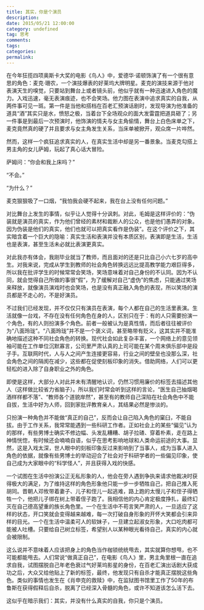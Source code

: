 ```yaml
---
title: 其实，你是个演员
description:
date: 2015/05/21 12:00:00
category: undefined
tag: 思考
comments:
tags:
categories:
permalink:
---
```



在今年狂揽四项奥斯卡大奖的电影《鸟人》中，爱德华·诺顿饰演了有一个很有意思的角色：麦克·珊农，一个演技爆表的好莱坞大牌明星。麦克的演技来源于他对表演天生的嗅觉，只要站到舞台上或者镜头前，他似乎就有一种迅速进入角色的魔力。入戏迅速，毫无表演痕迹，也不会笑场。他力图在表演中追求真实的自我，从两件事可见一斑。第一件是当他和搭档在百老汇预演话剧时，发现导演为他准备的道具“酒”其实只是水，愤怒之极，当着台下全场观众的面大发雷霆把道具砸了；另一件事是到最后一次预演时，他饰演的情夫与女主角偷情，舞台上白色床单之下，麦克竟然真的硬了并且要求与女主角发生关系，当床单被掀开，观众席一片哗然。

<!--more-->

然而，这样一个疯狂追求真实的人，在真实生活中却是另一番景象。当麦克勾搭上男主角的女儿萨姆，玩起了真心话大冒险。

萨姆问：“你会和我上床吗？”

“不会。”

“为什么？”

麦克狠狠吸了一口烟，“我怕我会硬不起来，我在台上没有任何问题。”

对比舞台上发生的事情，似乎让人觉得十分讽刺。对此，毛姆是这样评价的：“伪装就是演员的真实，作为他们曾经的素材和裁断人的公众，也是他们愚弄的对象。因为伪装是他们的真实，他们也就可以把真实看作是伪装”。在这个评价之下，其实暗含着一个巨大的隐喻：真实生活和表演并没有本质区别，表演即是生活，生活也是表演，甚至生活未必就比表演更真实。

对此我亦有体会，我刚毕业就当了教师，而且面对的还是只比自己小六七岁的高中生。对我来说，完成从学生到教师的社会角色转换远远比提高教学能力艰巨得多，所以我在批评学生的时候常常会笑场，笑场意味着对自己身份的不认同。因为不认同，就会觉得自己所做的事很“假”，为了缓解对自己“虚伪”的焦虑，只能通过笑场来释放，就像演员演戏时也会笑场，也是没有真正融入角色的表现，所以笑场的演员都是不走心的，不是好演员。

不过我们已经发现，并不仅仅只有演员在表演，每个人都在自己的生活里表演。生活就像一台戏，不存在没有任何角色在身的人，区别只在于：有的人只需要扮演一个角色，有的人则扮演多个角色。前者一般被认为是真性情，而后者往往被评价为“八面玲珑”。“八面玲珑”并不是一个褒义词，甚至略带有贬义，这其实并不能准确地描述这种不同社会角色的转换。现代社会如此复杂丰富，一个网络上的意见领袖可能在工作单位沉默寡言，公司里严肃认真的上司可能在某个周末俱乐部中是段子手。互联网时代，人与人之间产生连接更容易，行业之间的壁垒也没那么深，社会角色之间的隔阂在减少，这些都在促使刻板印象的消失。借助网络，人们可以更轻松的进入除了自身职业之外的角色。

即使是这样，大部分人对此并未有清醒地认识，仍然习惯用廉价的标签去描述其他人（这样做比较省力省脑子）。所以我们时常会听到这样的言论，“医生自己抽烟喝酒样样都不落”、“教师各个道貌岸然”，甚至有的教师自己深陷在社会角色中不能自拔，生活中好为人师，回到家批评教育亲人，其结果必然是惨淡的。

只扮演一种角色并不能做“真正的自己”，反而会让自己陷入角色的窠臼，不能自拔。由于工作关系，我常常能遇到一些科研工作者。正如社会上的某些“偏见”认为的那样，有些男博士确实不修边幅、头发乱糟糟、胡子拉碴、穿着朴素，走在路上神情恍惚，有时候还会喃喃自语，似乎在思考影响地球和人类命运前途的大事。显然，这是入戏太深，世人眼中的刻板印象反过来影响到了当事人，成为当事人进入角色的依据，就像有些男博士的举动迎合了社会对于科研学者的一些偏见印象，使自己成为大家眼中的“科学怪人”，并且获得入戏的快感。

一个试图在生活中扮演公正无私形象的人，他会在旁人遇到争执来请求他裁决时获得极大的满足，为了维持这样的角色形象他只能一步一步牺牲自己，把自己推入死胡同。晋朝人邓攸带着妻子、儿子和侄儿一起逃难，路上跑的太慢儿子和侄子得牺牲一个，他把儿子绑在树上带着侄子跑了。我相信他的内心肯定极度挣扎，最终幻灭在自己德高望重的族长角色里。一个在生活中不苟言笑严肃的人，一旦适应了这样的状态，开口笑就会变得越来越难，每一次打破自身形象的开怀大笑都会引来异样的目光。一个在生活中温柔可人的软妹子，一旦建立起淑女形象，大口吃肉都可能被人吐槽。只要给自己树立标签，希望别人以某种眼光看待自己，真实的内心就会被限制。

这么说并不意味着人应该把身上的角色当作枷锁统统甩去，其实就算你想甩，也不可能都能甩去。人们常说“做真正自己”，在电影《鸟人》里，男主角里根一直在追求自我，试图摆脱自己年老色衰过气好莱坞影星的身份，在百老汇演出话剧大获成功之后，大众又给他贴上了新的标签，最终，他发现只有自杀才能真正摆脱这些角色。类似的事情也发生在《肖申克的救赎》中，在监狱图书馆里工作了50年的布鲁斯在获得假释后自杀，脱离了已经深入骨髓的角色，或许不知道该怎么活下去。

这似乎在暗示我们：其实，并没有什么真实的自我，你只是个演员。
